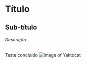 # Título
## Sub-título
###### Descrição
Teste concluído
![Image of Yaktocat](https://octodex.github.com/images/yaktocat.png)
